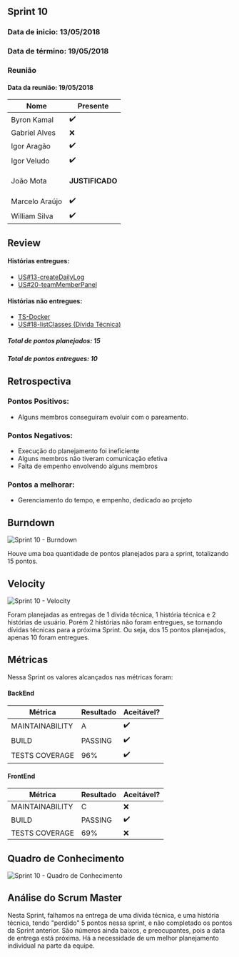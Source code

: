 ## Sprint 10
### Data de inicio: 13/05/2018
### Data de término: 19/05/2018

### Reunião
#### Data da reunião: 19/05/2018

|Nome|Presente|
|----|----|
|Byron Kamal|:heavy_check_mark: |
|Gabriel Alves|:x: |
|Igor Aragão|:heavy_check_mark: |
|Igor Veludo|:heavy_check_mark: |
|João Mota|<p><strong>JUSTIFICADO</strong></p> |
|Marcelo Araújo|:heavy_check_mark: |
|William Silva|:heavy_check_mark: |

## Review
#### Histórias entregues:
- [US#13-createDailyLog](https://github.com/fga-gpp-mds/2018.1-IncluCare_API/issues/23)
- [US#20-teamMemberPanel](https://github.com/fga-gpp-mds/2018.1-IncluCare_API/issues/18)

#### Histórias não entregues:
- [TS-Docker](https://github.com/fga-gpp-mds/2018.1-IncluCare_API/issues/41)
- [US#18-listClasses (Dívida Técnica)](https://github.com/fga-gpp-mds/2018.1-IncluCare_API/issues/69)

##### Total de pontos planejados: 15
##### Total de pontos entregues: 10

## Retrospectiva
### Pontos Positivos:
<ul>
   <li>Alguns membros conseguiram evoluir com o pareamento.</li>
</ul>

### Pontos Negativos:

<ul>
  <li>Execução do planejamento foi ineficiente</li>
  <li>Alguns membros não tiveram comunicação efetiva</li>
  <li>Falta de empenho envolvendo alguns membros</li>
</ul>

### Pontos a melhorar:
<ul>
  <li>Gerenciamento do tempo, e empenho, dedicado ao projeto</li>
</ul>

## Burndown
![Sprint 10 - Burndown](https://i.imgur.com/daVnIGc.png)

Houve uma boa quantidade de pontos planejados para a sprint, totalizando 15 pontos.

## Velocity
![Sprint 10 - Velocity](https://i.imgur.com/bplhGhP.png)

Foram planejadas as entregas de 1 dívida técnica, 1 história técnica e 2 histórias de usuário. Porém 2 histórias não foram entregues, se tornando dívidas técnicas para a próxima Sprint. Ou seja, dos 15 pontos planejados, apenas 10 foram entregues.

## Métricas
Nessa Sprint os valores alcançados nas métricas foram:

#### BackEnd
|Métrica|Resultado|Aceitável?|
|----|----|----|
|MAINTAINABILITY|A|:heavy_check_mark:|
|BUILD|PASSING|:heavy_check_mark:|
|TESTS COVERAGE|96%|:heavy_check_mark:|

#### FrontEnd
|Métrica|Resultado|Aceitável?|
|----|----|----|
|MAINTAINABILITY|C|:x:|
|BUILD|PASSING|:heavy_check_mark:|
|TESTS COVERAGE|69%|:x:|

## Quadro de Conhecimento
![Sprint 10 - Quadro de Conhecimento](https://i.imgur.com/LRPG5jX.png)

## Análise do Scrum Master
Nesta Sprint, falhamos na entrega de uma dívida técnica, e uma história técnica, tendo "perdido" 5 pontos nessa sprint, e não completado os pontos da Sprint anterior. São números ainda baixos, e preocupantes, pois a data de entrega está próxima. Há a necessidade de um melhor planejamento individual na parte da equipe.
